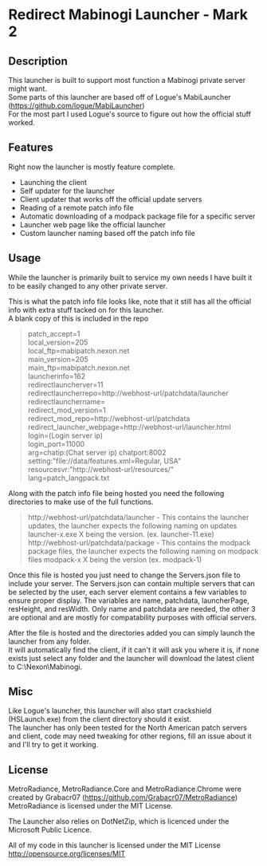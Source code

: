 Redirect Mabinogi Launcher - Mark 2
===================================

Description
-----------

This launcher is built to support most function a Mabinogi private server might want.  
Some parts of this launcher are based off of Logue's MabiLauncher (<a href="https://github.com/logue/MabiLauncher">https://github.com/logue/MabiLauncher</a>)  
For the most part I used Logue's source to figure out how the official stuff worked.  

Features
--------

Right now the launcher is mostly feature complete.  
* Launching the client  
* Self updater for the launcher  
* Client updater that works off the official update servers  
* Reading of a remote patch info file  
* Automatic downloading of a modpack package file for a specific server  
* Launcher web page like the official launcher  
* Custom launcher naming based off the patch info file  

Usage
-----

While the launcher is primarily built to service my own needs I have built it to be easily changed to any other private server.  

This is what the patch info file looks like, note that it still has all the official info with extra stuff tacked on for this launcher.  
A blank copy of this is included in the repo  

> patch_accept=1  
> local_version=205  
> local_ftp=mabipatch.nexon.net  
> main_version=205  
> main_ftp=mabipatch.nexon.net   
> launcherinfo=162  
> redirectlauncherver=11  
> redirectlauncherrepo=http://webhost-url/patchdata/launcher  
> redirectlaunchername=  
> redirect_mod_version=1  
> redirect_mod_repo=http://webhost-url/patchdata  
> redirect_launcher_webpage=http://webhost-url/launcher.html  
> login=(Login server ip)  
> login_port=11000  
> arg=chatip:(Chat server ip) chatport:8002 setting:"file://data/features.xml=Regular, USA" resourcesvr:"http://webhost-url/resources/"  
> lang=patch_langpack.txt  

Along with the patch info file being hosted you need the following directories to make use of the full functions.  
> http://webhost-url/patchdata/launcher - This contains the launcher updates, the launcher expects the following naming on updates launcher-x.exe X being the version. (ex. launcher-11.exe)  
> http://webhost-url/patchdata/package - This contains the modpack package files, the launcher expects the following naming on modpack files modpack-x X being the version (ex. modpack-1)  

Once this file is hosted you just need to change the Servers.json file to include your server.
The Servers.json can contain multiple servers that can be selected by the user, each server element contains a few variables to ensure proper display.
The variables are name, patchdata, launcherPage, resHeight, and resWidth.
Only name and patchdata are needed, the other 3 are optional and are mostly for compatability purposes with official servers.

After the file is hosted and the directories added you can simply launch the launcher from any folder.  
It will automatically find the client, if it can't it will ask you where it is, if none exists just select any folder and the launcher will download the latest client to C:\Nexon\Mabinogi.  

Misc
----

Like Logue's launcher, this launcher will also start crackshield (HSLaunch.exe) from the client directory should it exist.  
The launcher has only been tested for the North American patch servers and client, code may need tweaking for other regions, fill an issue about it and I'll try to get it working.  

License
-------

MetroRadiance, MetroRadiance.Core and MetroRadiance.Chrome were created by Grabacr07 (<a href="https://github.com/Grabacr07/MetroRadiance">https://github.com/Grabacr07/MetroRadiance</a>)  
MetroRadiance is licensed under the MIT License.

The Launcher also relies on DotNetZip, which is licenced under the Microsoft Public Licence.

All of my code in this launcher is licensed under the MIT License  
<a href="http://opensource.org/licenses/MIT">http://opensource.org/licenses/MIT</a>




